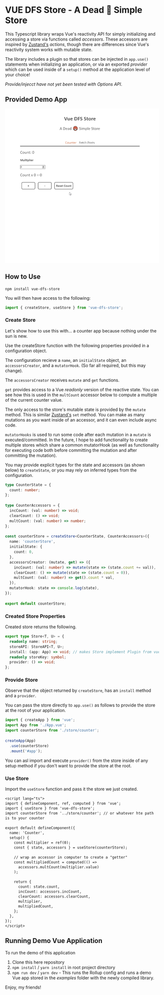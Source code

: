 # VUE DFS Store - A Dead 🤬 Simple Store

This Typescript library wraps Vue's reactivity API for simply initializing and accessing a store via functions called *accessors*. These accessors are inspired by [Zustand's](https://github.com/pmndrs/zustand) *actions*, though there are differences since Vue's reactivity system works with mutable state.

The library includes a plugin so that stores can be injected in `app.use()` statements when initializing an application, or via an exported *provider* which can be used inside of a `setup()` method at the application level of your choice! 

*Provide/injecct have not yet been tested with Options API*.

## Provided Demo App

![Demo](demo.png)

## How to Use

`npm install vue-dfs-store`

You will then have access to the following:

```ts
import { createStore, useStore } from 'vue-dfs-store';
```

### Create Store

Let's show how to use this with... a counter app because nothing under the sun is new. 

Use the createStore function with the following properties provided in a configuration object.

The configuration recieve a `name`, an `initialState` object, an `accessorsCreator`, and a `mutatorHook`. (So far all required, but this may change).

The `accessorsCreator` receives `mutate` and `get` functions. 

`get` provides access to a Vue *readonly* version of the reactive state. You can see how this is used in the `multCount` accessor below to compute a multiple of the current counter value.

The only access to the store's mutable state is provided by the `mutate` method. This is similar [Zustand's](https://github.com/pmndrs/zustand) `set` method. You can make as many mutations as you want inside of an accessor, and it can even include async code.

`mutatorHooks` is used to run some code after each mutation in a `mutate` is executed/committed. In the future, I hope to add functionality to create multiple stores which share a common mutatorHook (as well as functionality for executing code both before committing the mutation and after committing the mutation).

You may provide explicit types for the state and accessors (as shown below) to `createState`, or you may rely on inferred types from the configuration.

```ts
type CounterState = {
  count: number;
};

type CounterAccessors = {
  incCount: (val: number) => void;
  clearCount: () => void;
  multCount: (val: number) => number;
};

const counterStore = createStore<CounterState, CounterAccessors>({
  name: 'counterStore',
  initialState: {
    count: 0,
  },
  accessorsCreator: (mutate, get) => ({
    incCount: (val: number) => mutate(state => (state.count += val)),
    clearCount: () => mutate(state => (state.count = 0)),
    multCount: (val: number) => get().count * val,
  }),
  mutatorHook: state => console.log(state),
});

export default counterStore;
```

### Created Store Properties

Created store returns the following.

```ts
export type Store<T, U> = {
  readonly name: string;
  storeAPI: StoreAPI<T, U>;
  install: (app: App) => void; // makes Store implement Plugin from vue
  readonly storeKey: symbol;
  provider: () => void;
};
```

### Provide Store

Observe that the object returned by `createStore`, has an `install` method and a `provider`. 

You can pass the store directly to `app.use()` as follows to provide the store at the root of your application. 

```ts
import { createApp } from 'vue';
import App from './App.vue';
import counterStore from './store/counter';

createApp(App)
  .use(counterStore)
  .mount('#app');
```

You can asl import and execute `provider()` from the store inside of any setup method if you don't want to provide the store at the root. 

### Use Store

Import the `useStore` function and pass it the store we just created.

```vue
<script lang="ts">
import { defineComponent, ref, computed } from 'vue';
import { useStore } from 'vue-dfs-store';
import counterStore from '../store/counter'; // or whatever hte path is to your counter

export default defineComponent({
  name: 'Counter',
  setup() {
    const multiplier = ref(0);
    const { state, accessors } = useStore(counterStore);

    // wrap an accessor in computer to create a "getter"
    const multipliedCount = computed(() =>
      accessors.multCount(multiplier.value)
    );

    return {
      count: state.count,
      incCount: accessors.incCount,
      clearCount: accessors.clearCount,
      multiplier,
      multipliedCount,
    };
  },
});
</script>
```

## Running Demo Vue Application

To run the demo of this application

1. Clone this here repository
2. `npm install` / `yarn install` in root project directory
3. `npm run dev` / `yarn dev` - This runs the Rollup config and runs a demo Vue app stored in the *examples* folder with the newly compiled library.

Enjoy, my friends!
